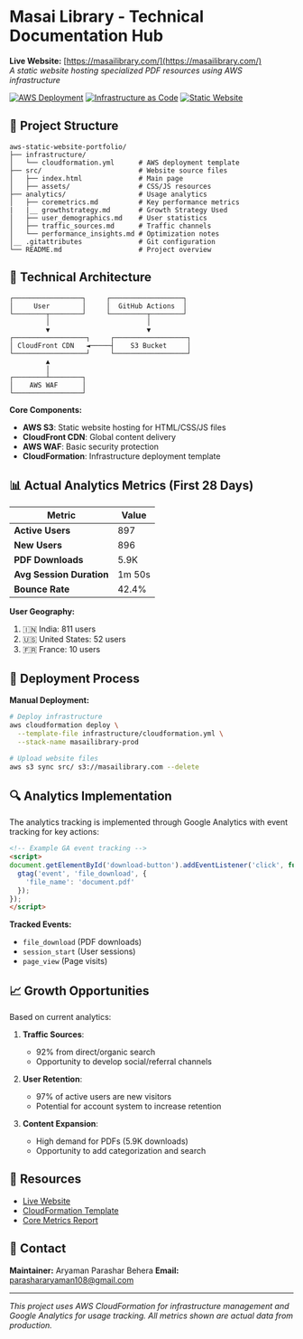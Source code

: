 # Masai Library - Technical Documentation Hub  
**Live Website:** [https://masailibrary.com/](https://masailibrary.com/)  
*A static website hosting specialized PDF resources using AWS infrastructure*

[![AWS Deployment](https://img.shields.io/badge/AWS-Deployed-orange?logo=amazon-aws)](https://masailibrary.com)
[![Infrastructure as Code](https://img.shields.io/badge/IaC-CloudFormation-blueviolet)](https://aws.amazon.com/cloudformation/)
[![Static Website](https://img.shields.io/badge/Architecture-Static%20S3%20%2B%20CloudFront-green)](https://aws.amazon.com/s3/static-web-hosting/)

## 📂 Project Structure
```
aws-static-website-portfolio/
├── infrastructure/
│   └── cloudformation.yml      # AWS deployment template
├── src/                        # Website source files
│   ├── index.html              # Main page
│   ├── assets/                 # CSS/JS resources
├── analytics/                  # Usage analytics
│   ├── coremetrics.md          # Key performance metrics
|   |__ growthstrategy.md       # Growth Strategy Used
│   ├── user_demographics.md    # User statistics
│   ├── traffic_sources.md      # Traffic channels
│   └── performance_insights.md # Optimization notes
│__ .gitattributes              # Git configuration
└── README.md                   # Project overview
```

## 🧠 Technical Architecture
```
┌─────────────────┐     ┌──────────────────┐
│     User        │     │  GitHub Actions  │
└────────┬────────┘     └─────────┬────────┘
         │                        │
         ▼                        ▼
┌──────────────────┐     ┌──────────────────┐
│ CloudFront CDN   ◄─────┤    S3 Bucket     │
└──────────────────┘     └──────────────────┘
         ▲
         │
┌────────┴────────┐
│    AWS WAF      │
└─────────────────┘
```

**Core Components:**
- **AWS S3**: Static website hosting for HTML/CSS/JS files
- **CloudFront CDN**: Global content delivery
- **AWS WAF**: Basic security protection
- **CloudFormation**: Infrastructure deployment template

## 📊 Actual Analytics Metrics (First 28 Days)

| Metric | Value |
|--------|-------|
| **Active Users** | 897 |
| **New Users** | 896 |
| **PDF Downloads** | 5.9K |
| **Avg Session Duration** | 1m 50s |
| **Bounce Rate** | 42.4% |

**User Geography:**
1. 🇮🇳 India: 811 users 
2. 🇺🇸 United States: 52 users
3. 🇫🇷 France: 10 users

## 🚀 Deployment Process

**Manual Deployment:**
```bash
# Deploy infrastructure
aws cloudformation deploy \
  --template-file infrastructure/cloudformation.yml \
  --stack-name masailibrary-prod

# Upload website files
aws s3 sync src/ s3://masailibrary.com --delete
```

## 🔍 Analytics Implementation

The analytics tracking is implemented through Google Analytics with event tracking for key actions:

```html
<!-- Example GA event tracking -->
<script>
document.getElementById('download-button').addEventListener('click', function() {
  gtag('event', 'file_download', {
    'file_name': 'document.pdf'
  });
});
</script>
```

**Tracked Events:**
- `file_download` (PDF downloads)
- `session_start` (User sessions)
- `page_view` (Page visits)

## 📈 Growth Opportunities

Based on current analytics:

1. **Traffic Sources**:
   - 92% from direct/organic search
   - Opportunity to develop social/referral channels

2. **User Retention**:
   - 97% of active users are new visitors
   - Potential for account system to increase retention

3. **Content Expansion**:
   - High demand for PDFs (5.9K downloads)
   - Opportunity to add categorization and search

## 🔗 Resources
- [Live Website](https://masailibrary.com/)
- [CloudFormation Template](/Infrastructure/cloudformation.yml)
- [Core Metrics Report](/Analytics/coremetrics.md)

## 💌 Contact
**Maintainer:** Aryaman Parashar Behera
**Email:** parashararyaman108@gmail.com 

---

*This project uses AWS CloudFormation for infrastructure management and Google Analytics for usage tracking. All metrics shown are actual data from production.*
